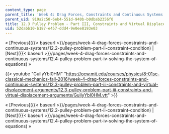 ```yaml
---
content_type: page
parent_title: 'Week 4: Drag Forces, Constraints and Continuous Systems'
parent_uid: 919a2c50-6eb4-551d-940b-b0dbab2356f0
title: 12.3 Pulley Problem - Part III, Constraints and Virtual Displacement Arguments
uid: 52dabb10-b187-e457-ddd4-9e0ee8193e03
---
```


« [Previous]({{< baseurl >}}/pages/week-4-drag-forces-constraints-and-continuous-systems/12.2-pulley-problem-part-ii-constraint-condition) | [Next]({{< baseurl >}}/pages/week-4-drag-forces-constraints-and-continuous-systems/12.4-pulley-problem-part-iv-solving-the-system-of-equations) »

{{< youtube "GuiIyYbI0HM" "https://ocw.mit.edu/courses/physics/8-01sc-classical-mechanics-fall-2016/week-4-drag-forces-constraints-and-continuous-systems/12.3-pulley-problem-part-iii-constraints-and-virtual-displacement-arguments/12.3-pulley-problem-part-iii-constraints-and-virtual-displacement-arguments/GuiIyYbI0HM.vtt" >}}

« [Previous]({{< baseurl >}}/pages/week-4-drag-forces-constraints-and-continuous-systems/12.2-pulley-problem-part-ii-constraint-condition) | [Next]({{< baseurl >}}/pages/week-4-drag-forces-constraints-and-continuous-systems/12.4-pulley-problem-part-iv-solving-the-system-of-equations) »